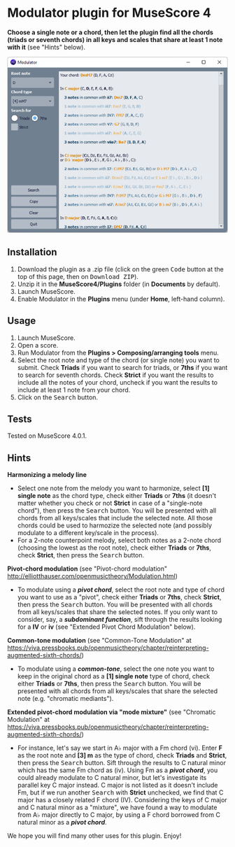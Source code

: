# Modulator plugin for MuseScore 4

**Choose a single note or a chord, then let the plugin find all the chords (triads or seventh chords) in all keys and scales that share at least 1 note with it** (see "Hints" below).

![screenshot](modulator_screenshot.png)

## Installation
1.  Download the plugin as a .zip file (click on the green <kbd>Code</kbd> button at the top of this page, then on <kbd>Download ZIP</kbd>).
2.  Unzip it in the **MuseScore4/Plugins** folder (in **Documents** by default).
3.  Launch MuseScore.
4.  Enable Modulator in the **Plugins** menu (under **Home**, left-hand column).

## Usage
1. Launch MuseScore.
2. Open a score.
3. Run Modulator from the **Plugins > Composing/arranging tools** menu.
4. Select the root note and type of the chord (or single note) you want to submit.
   Check **Triads** if you want to search for triads, or **7ths** if you want to search for seventh chords.
   Check **Strict** if you want the results to include all the notes of your chord, uncheck if you want the results to include at least 1 note from your chord.
5. Click on the <kbd>Search</kbd> button.

## Tests
Tested on MuseScore 4.0.1.

## Hints
**Harmonizing a melody line**
  - Select one note from the melody you want to harmonize, select **[1] single note** as the chord type, check either **Triads** or **7ths** (it doesn't matter whether you check or not **Strict** in case of a "single-note chord"), then press the <kbd>Search</kbd> button. You will be presented with all chords from all keys/scales that include the selected note. All those chords could be used to harmozize the selected note (and possibly modulate to a different key/scale in the process).
  - For a 2-note counterpoint melody, select both notes as a 2-note chord (choosing the lowest as the root note), check either **Triads** or **7ths**, check **Strict**, then press the <kbd>Search</kbd> button.

**Pivot-chord modulation** (see "Pivot-chord modulation" http://elliotthauser.com/openmusictheory/Modulation.html)
  - To modulate using a ***pivot chord***, select the root note and type of chord you want to use as a "pivot", check either **Triads** or **7ths**, check **Strict**, then press the <kbd>Search</kbd> button. You will be presented with all chords from all keys/scales that share the selected notes. If you only want to consider, say, a ***subdominant function***, sift through the results looking for a **IV** or **iv** (see "Extended Pivot Chord Modulation" below).

**Common-tone modulation** (see "Common-Tone Modulation" at https://viva.pressbooks.pub/openmusictheory/chapter/reinterpreting-augmented-sixth-chords/)
  - To modulate using a ***common-tone***, select the one note you want to keep in the original chord as a **[1] single note** type of chord, check either **Triads** or **7ths**, then press the <kbd>Search</kbd> button. You will be presented with all chords from all keys/scales that share the selected note (e.g. "chromatic mediants").

**Extended pivot-chord modulation via "mode mixture"** (see "Chromatic Modulation" at https://viva.pressbooks.pub/openmusictheory/chapter/reinterpreting-augmented-sixth-chords/)
  - For instance, let's say we start in A♭ major with a Fm chord (vi). Enter **F** as the root note and **[3] m** as the type of chord, check **Triads** and **Strict**, then press the <kbd>Search</kbd> button. Sift through the results to C natural minor which has the same Fm chord as (iv). Using Fm as a ***pivot chord***, you could already modulate to C natural minor, but let's investigate its parallel key C major instead. C major is not listed as it doesn't include Fm, but if we run another <kbd>Search</kbd> with **Strict** unchecked, we find that C major has a closely related F chord (IV). Considering the keys of C major and C natural minor as a "mixture", we have found a way to modulate from A♭ major directly to C major, by using a F chord borrowed from C natural minor as a ***pivot chord***.

We hope you will find many other uses for this plugin. Enjoy!
